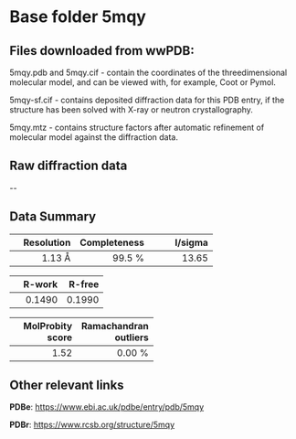 # Base folder 5mqy

## Files downloaded from wwPDB:

5mqy.pdb and 5mqy.cif - contain the coordinates of the threedimensional molecular model, and can be viewed with, for example, Coot or Pymol.

5mqy-sf.cif - contains deposited diffraction data for this PDB entry, if the structure has been solved with X-ray or neutron crystallography.

5mqy.mtz - contains structure factors after automatic refinement of molecular model against the diffraction data.

## Raw diffraction data

--<br> 

## Data Summary
|   | Resolution | Completeness| I/sigma |
|---|-------------:|----------------:|--------------:|
|   |1.13 Å|99.5  %|<img width=50/>13.65|

|   | **R-work**| **R-free**   
|---|-------------:|----------------:|           
||0.1490|0.1990|

|   |**MolProbity<br>score**| **Ramachandran<br>outliers** 
|---|-------------:|----------------:|
||1.52|0.00 %|

## Other relevant links 
**PDBe**:  https://www.ebi.ac.uk/pdbe/entry/pdb/5mqy
 
**PDBr**: https://www.rcsb.org/structure/5mqy 

